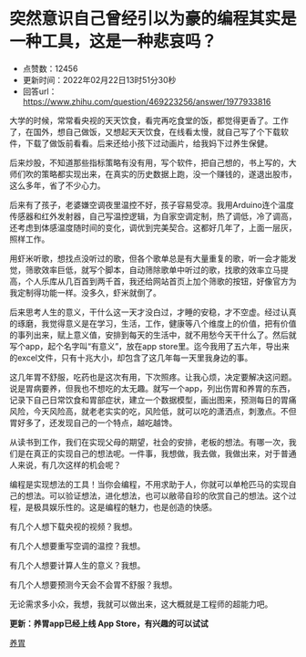 # 突然意识自己曾经引以为豪的编程其实是一种工具，这是一种悲哀吗？
- 点赞数：12456
- 更新时间：2022年02月22日13时51分30秒
- 回答url：https://www.zhihu.com/question/469223256/answer/1977933816
<body>
 <p data-pid="QqK0PFQf">大学的时候，常常看央视的天天饮食，看完再吃食堂的饭，都觉得更香了。工作了，在国外，想自己做饭，又想起天天饮食，在线看太慢，就自己写了个下载软件，下载了做饭前看看。后来还给小孩下过动画片，给我妈下过养生保健。</p>
 <p data-pid="_yptayxx">后来炒股，不知道那些指标策略有没有用，写个软件，把自己想的，书上写的，大师们吹的策略都实现出来，在真实的历史数据上跑，没一个赚钱的，遂退出股市，这么多年，省了不少心力。</p>
 <p data-pid="hLoId6dW">后来有了孩子，老婆嫌空调夜里温控不好，孩子容易受凉。我用Arduino连个温度传感器和红外发射器，自己写温控逻辑，为自家空调定制，热了调低，冷了调高，还考虑到体感温度随时间的变化，调优到完美契合。这都好几年了，上面一层灰，照样工作。</p>
 <p data-pid="Vu3PyArI">用虾米听歌，想找点没听过的歌，但各个歌单总是有大量重复的歌，听一会才能发觉，筛歌效率巨低，就写个脚本，自动筛除歌单中听过的歌，找歌的效率立马提高，个人乐库从几百首到两千首，我还给网站首页上加个筛歌的按钮，好像官方为我定制得功能一样。没多久，虾米就倒了。</p>
 <p data-pid="3VXYHIC8">后来思考人生的意义，干什么这一天才没白过，才睡的安稳，才不空虚。经过认真的琢磨，我觉得意义是在学习，生活，工作，健康等八个维度上的价值，把有价值的事列出来，赋上意义值，安排到每天的生活中，就不用愁今天干什么了。然后就写个app，起个名字叫“有意义”，放在app store里。迄今我用了五六年，导出来的excel文件，只有十兆大小，却包含了这几年每一天里我身边的事。</p>
 <p data-pid="EifIhfYj">这几年胃不舒服，吃药也是这次有用，下次照疼。让我心烦，决定要解决这问题。说是胃病要养，但我也不想吃的太无趣。就写一个app，列出伤胃和养胃的东西，记录下自己日常饮食和胃部症状，建立一个数据模型，画出图来，预测每日的胃痛风险，今天风险高，就老老实实的吃，风险低，就可以吃的潇洒点，刺激点。不但胃好多了，还发现自己的一个特点，越吃越馋。</p>
 <p data-pid="g3DrcnSp">从读书到工作，我们在实现父母的期望，社会的安排，老板的想法。有哪一次，我们是在真正的实现自己的想法呢。一件事，我想做，我去做，我做出来，对于普通人来说，有几次这样的机会呢？</p>
 <p data-pid="EuRkvgTq">编程是实现想法的工具！当你会编程，不用求助于人，你就可以单枪匹马的实现自己的想法。可以验证想法，进化想法，也可以敝帚自珍的欣赏自己的想法。这个过程，是极具娱乐性的。这是编程的魅力，也是创造的快感。</p>
 <p data-pid="qDbwaSy4">有几个人想下载央视的视频？我想。</p>
 <p data-pid="LvGwE_we">有几个人想要重写空调的温控？我想。</p>
 <p data-pid="nQiPr5cP">有几个人想要计算人生的意义？我想。</p>
 <p data-pid="gYcXyCI8">有几个人想要预测今天会不会胃不舒服？我想。</p>
 <p data-pid="BWALjk8G">无论需求多小众，我想，我就可以做出来，这大概就是工程师的超能力吧。</p>
 <p data-pid="ReNn55Wq"><b>更新：养胃app已经上线 App Store，有兴趣的可以试试</b></p><a href="https://link.zhihu.com/?target=https%3A//apps.apple.com/cn/app/%25E5%2585%25BB%25E8%2583%2583/id1597854617" data-draft-node="block" data-draft-type="link-card" data-image="https://pic4.zhimg.com/v2-586cdd08e6363a9eaff399835f323caf_180x120.jpg" data-image-width="1200" data-image-height="630" class=" wrap external" target="_blank" rel="nofollow noreferrer">‎养胃</a>
 <p></p>
</body>